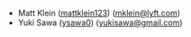 * Matt Klein ([mattklein123](https://github.com/mattklein123)) (mklein@lyft.com)
* Yuki Sawa ([ysawa0](https://github.com/ysawa0)) (yukisawa@gmail.com)
